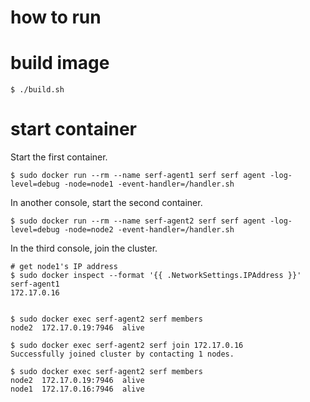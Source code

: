 # how to run

# build image


```
$ ./build.sh
```

# start container

Start the first container.

```
$ sudo docker run --rm --name serf-agent1 serf serf agent -log-level=debug -node=node1 -event-handler=/handler.sh
```

In another console, start the second container.

```
$ sudo docker run --rm --name serf-agent2 serf serf agent -log-level=debug -node=node2 -event-handler=/handler.sh

```

In the third console, join the cluster.

```
# get node1's IP address
$ sudo docker inspect --format '{{ .NetworkSettings.IPAddress }}' serf-agent1
172.17.0.16


$ sudo docker exec serf-agent2 serf members
node2  172.17.0.19:7946  alive

$ sudo docker exec serf-agent2 serf join 172.17.0.16
Successfully joined cluster by contacting 1 nodes.

$ sudo docker exec serf-agent2 serf members
node2  172.17.0.19:7946  alive
node1  172.17.0.16:7946  alive
```

